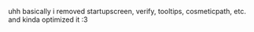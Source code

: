 uhh basically i removed startupscreen, verify, tooltips, cosmeticpath, etc. and kinda optimized it :3
